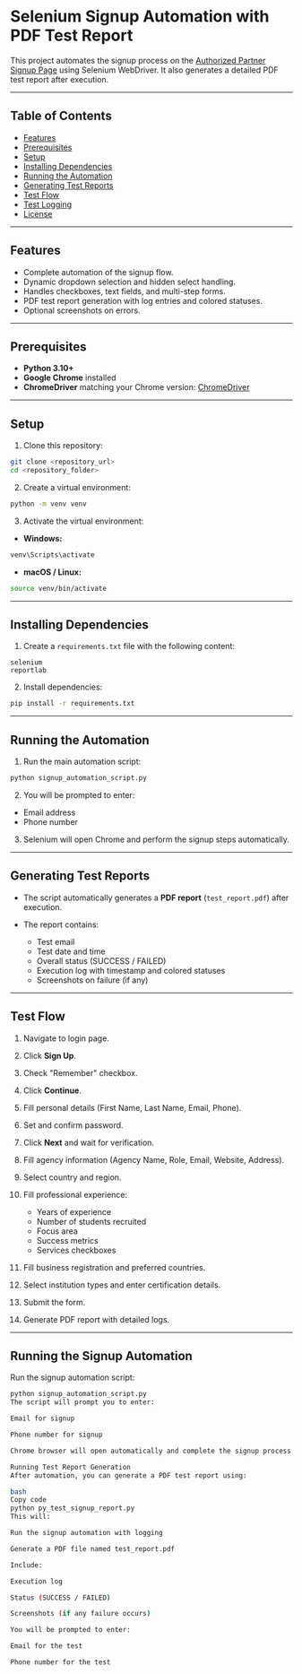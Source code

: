 # Selenium Signup Automation with PDF Test Report

This project automates the signup process on the [Authorized Partner Signup Page](https://authorized-partner.netlify.app/login) using Selenium WebDriver. It also generates a detailed PDF test report after execution.

---

## Table of Contents

* [Features](#features)
* [Prerequisites](#prerequisites)
* [Setup](#setup)
* [Installing Dependencies](#installing-dependencies)
* [Running the Automation](#running-the-automation)
* [Generating Test Reports](#generating-test-reports)
* [Test Flow](#test-flow)
* [Test Logging](#test-logging)
* [License](#license)

---

## Features

* Complete automation of the signup flow.
* Dynamic dropdown selection and hidden select handling.
* Handles checkboxes, text fields, and multi-step forms.
* PDF test report generation with log entries and colored statuses.
* Optional screenshots on errors.

---

## Prerequisites

* **Python 3.10+**
* **Google Chrome** installed
* **ChromeDriver** matching your Chrome version: [ChromeDriver](https://chromedriver.chromium.org/downloads)

---

## Setup

1. Clone this repository:

```bash
git clone <repository_url>
cd <repository_folder>
```

2. Create a virtual environment:

```bash
python -m venv venv
```

3. Activate the virtual environment:

* **Windows:**

```bash
venv\Scripts\activate
```

* **macOS / Linux:**

```bash
source venv/bin/activate
```

---

## Installing Dependencies

1. Create a `requirements.txt` file with the following content:

```
selenium
reportlab
```

2. Install dependencies:

```bash
pip install -r requirements.txt
```

---

## Running the Automation

1. Run the main automation script:

```bash
python signup_automation_script.py
```

2. You will be prompted to enter:

* Email address
* Phone number

3. Selenium will open Chrome and perform the signup steps automatically.

---

## Generating Test Reports

* The script automatically generates a **PDF report** (`test_report.pdf`) after execution.
* The report contains:

  * Test email
  * Test date and time
  * Overall status (SUCCESS / FAILED)
  * Execution log with timestamp and colored statuses
  * Screenshots on failure (if any)

---

## Test Flow

1. Navigate to login page.
2. Click **Sign Up**.
3. Check "Remember" checkbox.
4. Click **Continue**.
5. Fill personal details (First Name, Last Name, Email, Phone).
6. Set and confirm password.
7. Click **Next** and wait for verification.
8. Fill agency information (Agency Name, Role, Email, Website, Address).
9. Select country and region.
10. Fill professional experience:

    * Years of experience
    * Number of students recruited
    * Focus area
    * Success metrics
    * Services checkboxes
11. Fill business registration and preferred countries.
12. Select institution types and enter certification details.
13. Submit the form.
14. Generate PDF report with detailed logs.

---

## Running the Signup Automation

Run the signup automation script:

```bash
python signup_automation_script.py
The script will prompt you to enter:

Email for signup

Phone number for signup

Chrome browser will open automatically and complete the signup process.

Running Test Report Generation
After automation, you can generate a PDF test report using:

bash
Copy code
python py_test_signup_report.py
This will:

Run the signup automation with logging

Generate a PDF file named test_report.pdf

Include:

Execution log

Status (SUCCESS / FAILED)

Screenshots (if any failure occurs)

You will be prompted to enter:

Email for the test

Phone number for the test

